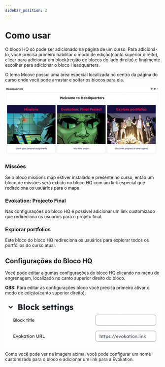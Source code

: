 ```yaml
---
sidebar_position: 2
---
```


# Como usar

O bloco HQ só pode ser adicionado na página de um curso. Para adicioná-lo, você precisa primeiro habilitar o modo de edição(canto superior direito), clicar para adicionar um block(região de blocos do lado direito) e finalmente escolher para adicionar o bloco Headquarters.

O tema Moove possui uma área especial localizada no centro da página do curso onde você pode arrastar e soltar os blocos para ela.

![Headquarters](/img/block_hq/hq1.png)

### Missões

Se o bloco missions map estiver instalado e presente no curso, então um bloco de missões será exbido no bloco HQ com um link especial que redireciona os usuários para o mapa.

### Evokation: Projecto Final

Nas configurações do bloco HQ é possível adicionar um link customizado que redireciona os usuários para o projeto final.

### Explorar portfolios

Este bloco do bloco HQ redireciona os usuários para explorar todos os portfólios do curso atual.

## Configurações do Bloco HQ

Você pode editar algumas configurações do bloco HQ clicando no menu de engrenagem, localizado no canto superior direito do bloco.

**OBS:** Para editar as configurações bloco você precisa primeiro ativar o modo de edição(canto superior direito).

![Headquarters settings](/img/block_hq/hq2.png)

Como você pode ver na imagem acima, você pode configurar um nome customizado para o bloco e adicionar um link para a Evokation.
